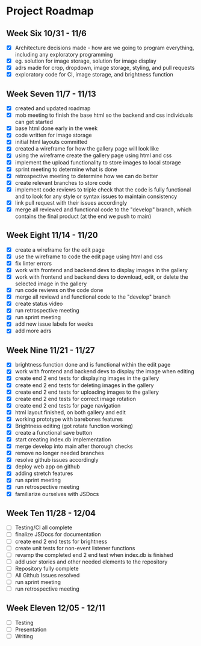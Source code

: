# Project Roadmap

## Week Six 10/31 - 11/6

- [x] Architecture decisions made - how are we going to program everything, including any exploratory programming
- [x] eg. solution for image storage, solution for image display
- [x] adrs made for crop, dropdown, image storage, styling, and pull requests
- [x] exploratory code for CI, image storage, and brightness function 

## Week Seven 11/7 - 11/13

- [x] created and updated roadmap 
- [x] mob meeting to finish the base html so the backend and css individuals can get started
- [x] base html done early in the week
- [x] code written for image storage 
- [x] initial html layouts committed
- [x] created a wireframe for how the gallery page will look like
- [x] using the wireframe create the gallery page using html and css
- [x] implement the upload functionality to store images to local storage
- [x] sprint meeting to determine what is done
- [x] retrospective meeting to determine how we can do better
- [x] create relevant branches to store code
- [x] implement code reviews to triple check that the code is fully functional and to look for any style or syntax issues to maintain consistency
- [x] link pull request with their issues accordingly
- [x] merge all reviewed and functional code to the "develop" branch, which contains the final product (at the end we push to main)

## Week Eight 11/14 - 11/20

- [x] create a wireframe for the edit page
- [x] use the wireframe to code the edit page using html and css
- [x] fix linter errors
- [x] work with frontend and backend devs to display images in the gallery
- [x] work with frontend and backend devs to download, edit, or delete the selected image in the gallery
- [x] run code reviews on the code done
- [x] merge all reviewd and functional code to the "develop" branch
- [x] create status video
- [x] run retrospective meeting
- [x] run sprint meeting
- [x] add new issue labels for weeks
- [x] add more adrs

## Week Nine 11/21 - 11/27

- [x] brightness function done and is functional within the edit page
- [x] work with frontend and backend devs to display the image when editing
- [x] create end 2 end tests for displaying images in the gallery
- [x] create end 2 end tests for deleting images in the gallery
- [x] create end 2 end tests for uploading images to the gallery
- [x] create end 2 end tests for correct image rotation
- [x] create end 2 end tests for page navigation
- [x] html layout finished, on both gallery and edit
- [x] working prototype with barebones features
- [x] Brightness editing (got rotate function working)
- [x] create a functional save button
- [x] start creating index.db implementation
- [x] merge develop into main after thorough checks
- [x] remove no longer needed branches
- [x] resolve github issues accordingly
- [x] deploy web app on github
- [x] adding stretch features
- [x] run sprint meeting
- [x] run retrospective meeting
- [x] familiarize ourselves with JSDocs

## Week Ten 11/28 - 12/04

- [ ] Testing/CI all complete
- [ ] finalize JSDocs for documentation
- [ ] create end 2 end tests for brightness
- [ ] create unit tests for non-event listener functions
- [ ] revamp the completed end 2 end test when index.db is finished
- [ ] add user stories and other needed elements to the repository
- [ ] Repository fully complete
- [ ] All Github Issues resolved
- [ ] run sprint meeting
- [ ] run retrospective meeting

## Week Eleven 12/05 - 12/11

- [ ] Testing
- [ ] Presentation
- [ ] Writing
